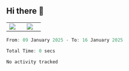 ## Hi there 👋

<p align="center">
  <table align="center">
  <tr border="none">
  <td width="35%" align="center">
    <img  align="center"  src="http://github-profile-summary-cards.vercel.app/api/cards/stats?username=ricepunk&theme=github_dark" />
  </td>
    
  <td width="65%" align="center">
    <img  align="center"  src="http://github-profile-summary-cards.vercel.app/api/cards/profile-details?username=ricepunk&theme=github_dark" />
  </td>
  </tr>
  </table>
</p>

<!--START_SECTION:waka-->

```typescript
From: 09 January 2025 - To: 16 January 2025

Total Time: 0 secs

No activity tracked
```

<!--END_SECTION:waka-->
